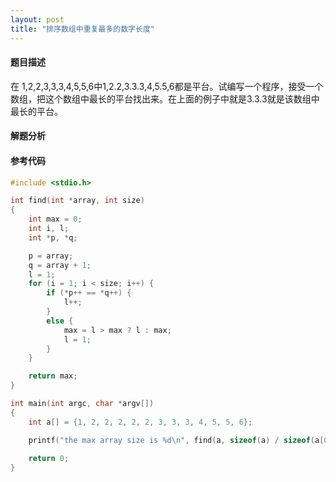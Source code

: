 ```yaml
---
layout: post
title: "排序数组中重复最多的数字长度"
---
```


#### 题目描述 

在 1,2,2,3,3,3,4,5,5,6中1,2.2,3.3.3,4,5.5,6都是平台。试编写一个程序，接受一个数组，把这个数组中最长的平台找出来。在上面的例子中就是3.3.3就是该数组中最长的平台。 

#### 解题分析 

#### 参考代码 

```cpp 
#include <stdio.h> 

int find(int *array, int size) 
{ 
    int max = 0; 
    int i, l; 
    int *p, *q; 

    p = array; 
    q = array + 1; 
    l = 1; 
    for (i = 1; i < size; i++) { 
        if (*p++ == *q++) { 
            l++; 
        } 
        else { 
            max = l > max ? l : max; 
            l = 1; 
        } 
    } 

    return max; 
} 

int main(int argc, char *argv[]) 
{ 
    int a[] = {1, 2, 2, 2, 2, 2, 3, 3, 3, 4, 5, 5, 6}; 

    printf("the max array size is %d\n", find(a, sizeof(a) / sizeof(a[0]))); 
    
    return 0; 
} 
``` 
